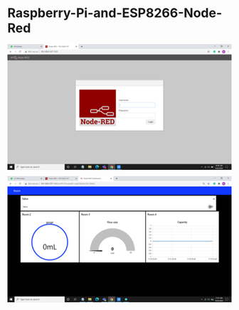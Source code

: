 # Raspberry-Pi-and-ESP8266-Node-Red
<p align="center">
<img align="center" src="https://github.com/Manasmw01/Raspberry-Pi-and-ESP8266-Node-Red/blob/main/authentication.png">
</p>
<p align="center">
<img align="center" src="https://github.com/Manasmw01/Raspberry-Pi-and-ESP8266-Node-Red/blob/main/dashboard.png">
</p>
